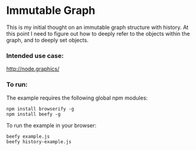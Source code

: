# Immutable Graph

This is my initial thought on an immutable graph structure with history. At this point I need to figure out how to deeply refer to the objects within the graph, and to deeply set objects.

### Intended use case:

http://node.graphics/

### To run:

The example requires the following global npm modules:

    npm install browserify -g
    npm install beefy -g    

To run the example in your browser:

    beefy example.js
    beefy history-example.js